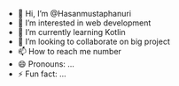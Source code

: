 - 👋 Hi, I’m @Hasanmustaphanuri
- 👀 I’m interested in web development
- 🌱 I’m currently learning Kotlin
- 💞️ I’m looking to collaborate on big project
- 📫 How to reach me number 
- 😄 Pronouns: ...
- ⚡ Fun fact: ...

<!---
Hasanmustaphanuri/Hasanmustaphanuri is a ✨ special ✨ repository because its `README.md` (this file) appears on your GitHub profile.
You can click the Preview link to take a look at your changes.
--->
